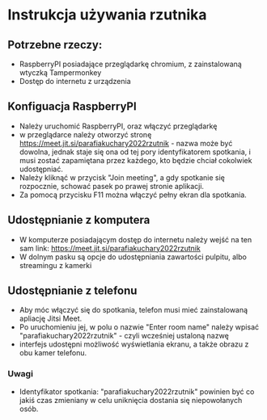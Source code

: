 # Instrukcja używania rzutnika

## Potrzebne rzeczy:
- RaspberryPI posiadające przeglądarkę chromium, z zainstalowaną wtyczką Tampermonkey
- Dostęp do internetu z urządzenia



## Konfiguacja RaspberryPI
- Należy uruchomić RaspberryPI, oraz włączyć przeglądarkę
- w przeglądarce należy otworzyć stronę https://meet.jit.si/parafiakuchary2022rzutnik - nazwa może być dowolna, 
jednak staje się ona od tej pory identyfikatorem spotkania, i musi zostać zapamiętana przez każdego, kto będzie chciał cokolwiek udostępniać.
- Należy kliknąć w przycisk "Join meeting", a gdy spotkanie się rozpocznie, schować pasek po prawej stronie aplikacji.
- Za pomocą przycisku F11 można włączyć pełny ekran dla spotkania.

## Udostępnianie z komputera
- W komputerze posiadającym dostęp do internetu należy wejść na ten sam link: https://meet.jit.si/parafiakuchary2022rzutnik
- W dolnym pasku są opcje do udostępniania zawartości pulpitu, albo streamingu z kamerki

## Udostępnianie z telefonu
- Aby móc włączyć się do spotkania, telefon musi mieć zainstalowaną apliację Jitsi Meet.
- Po uruchomieniu jej, w polu o nazwie "Enter room name" należy wpisać "parafiakuchary2022rzutnik" - czyli wcześniej ustaloną nazwę
- interfejs udostępni możliwość wyświetlania ekranu, a także obrazu z obu kamer telefonu.

### Uwagi
- Identyfikator spotkania: "parafiakuchary2022rzutnik" powinien być co jakiś czas zmieniany w celu uniknięcia dostania się niepowołanych osób.

